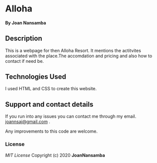 # Alloha
#### By **Joan Nansamba**
## Description
This is a webpage for then Alloha Resort. It mentions the actitvites associated with the place.The accomdation and pricing and also how to contact if need be. 
## Technologies Used
I used HTML and CSS to create this website.
## Support and contact details
If you run into any issues you can contact me through my email. joannsaj@gmail.com .

Any improvements to this code are welcome.
### License
*MIT License*
Copyright (c) 2020 **JoanNansamba**



